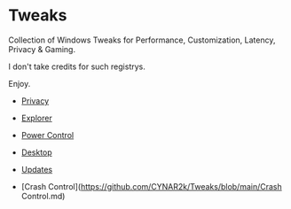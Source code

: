 # Tweaks

Collection of Windows Tweaks for Performance, Customization, Latency, Privacy & Gaming.

I don't take credits for such registrys.

Enjoy.

- [Privacy](https://github.com/CYNAR2k/Tweaks/blob/main/Privacy.md)

- [Explorer](https://github.com/CYNAR2k/Tweaks/blob/main/Explorer.md)

- [Power Control](https://github.com/CYNAR2k/Tweaks/blob/main/Power%20Control.md)

- [Desktop](https://github.com/CYNAR2k/Tweaks/blob/main/Desktop.md)

- [Updates](https://github.com/CYNAR2k/Tweaks/blob/main/Updates.md)

- [Crash Control](https://github.com/CYNAR2k/Tweaks/blob/main/Crash Control.md)
